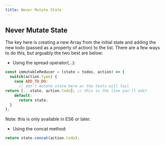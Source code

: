 ```yaml
---
title: Never Mutate State
---
```

## Never Mutate State

The key here is creating a new Array from the initial state and adding the new todo (passed as a property of action) to the list. There are a few ways to do this, but arguably the two best are below:

* Using the spread operator(...):
```javascript
const immutableReducer = (state = todos, action) => {
  switch(action.type) {
    case ADD_TO_DO:
      // don't mutate state here or the tests will fail
return [...state, action.todo]; // this is the line you'll edit
    default:
      return state;
  }
};
```
Note: this is only available in ES6 or later.

* Using the concat method:
```javascript
return state.concat(action.todo);
```
